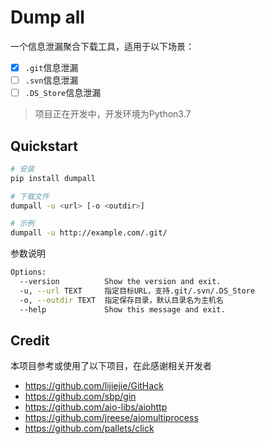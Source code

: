 # Dump all

一个信息泄漏聚合下载工具，适用于以下场景：

- [x] `.git`信息泄漏
- [ ] `.svn`信息泄漏
- [ ] `.DS_Store`信息泄漏

> 项目正在开发中，开发环境为Python3.7

## Quickstart

```bash
# 安装
pip install dumpall

# 下载文件
dumpall -u <url> [-o <outdir>]

# 示例
dumpall -u http://example.com/.git/
```

参数说明

```bash
Options:
  --version          Show the version and exit.
  -u, --url TEXT     指定目标URL，支持.git/.svn/.DS_Store
  -o, --outdir TEXT  指定保存目录，默认目录名为主机名
  --help             Show this message and exit.
```

## Credit

本项目参考或使用了以下项目，在此感谢相关开发者

- https://github.com/lijiejie/GitHack
- https://github.com/sbp/gin
- https://github.com/aio-libs/aiohttp
- https://github.com/jreese/aiomultiprocess
- https://github.com/pallets/click